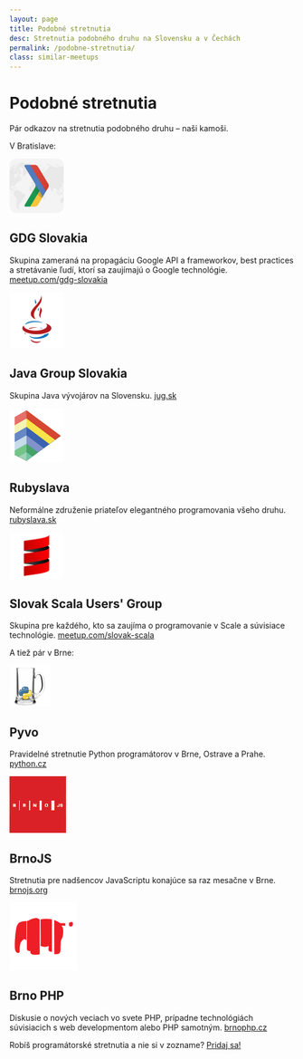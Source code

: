 ```yaml
---
layout: page
title: Podobné stretnutia
desc: Stretnutia podobného druhu na Slovensku a v Čechách
permalink: /podobne-stretnutia/
class: similar-meetups
---
```


<div class="section page similar-meetups">
<div class="container">

<h1>Podobné stretnutia</h1>

<p>Pár odkazov na stretnutia podobného druhu &ndash; naši kamoši.</p>

<p>V Bratislave:</p>

<div class="meetup">
    <img src="/images/similar/gdg.png">
    <h2>GDG Slovakia</h2>
    <p>
        Skupina zameraná na propagáciu Google API a frameworkov, best practices a stretávanie ľudí, ktorí sa zaujímajú o Google technológie.
        <a href="https://www.meetup.com/gdg-slovakia">meetup.com/gdg-slovakia</a>
    </p>
</div>
<div class="meetup">
    <img src="/images/similar/jug.png">
    <h2>Java Group Slovakia</h2>
    <p>
        Skupina Java vývojárov na Slovensku.
        <a href="http://jug.sk/">jug.sk</a>
    </p>
</div>
<div class="meetup">
    <img src="/images/similar/rubyslava.png">
    <h2>Rubyslava</h2>
    <p>
        Neformálne združenie priateľov elegantného programovania všeho druhu.
        <a href="http://rubyslava.sk">rubyslava.sk</a>
    </p>
</div>
<div class="meetup">
    <img src="/images/similar/scala.png">
    <h2>Slovak Scala Users' Group</h2>
    <p>
        Skupina pre každého, kto sa zaujíma o programovanie v Scale a súvisiace technológie.
        <a href="https://www.meetup.com/slovak-scala">meetup.com/slovak-scala</a>
    </p>
</div>

<p>A tiež pár v Brne:</p>

<div class="meetup">
    <img src="/images/similar/pyvo.png">
    <h2>Pyvo</h2>
    <p>
        Pravidelné stretnutie Python programátorov v Brne, Ostrave a Prahe.
        <a href="http://python.cz/">python.cz</a>
    </p>
</div>
<div class="meetup">
    <img src="/images/similar/brnojs.png">
    <h2>BrnoJS</h2>
    <p>
        Stretnutia pre nadšencov JavaScriptu konajúce sa raz mesačne v Brne.
        <a href="http://www.brnojs.org/">brnojs.org</a>
    </p>
</div>
<div class="meetup">
    <img src="/images/similar/brnophp.png">
    <h2>Brno PHP</h2>
    <p>
        Diskusie o nových veciach vo svete PHP, prípadne technológiách súvisiacich s web developmentom alebo PHP samotným.
        <a href="http://brnophp.cz/">brnophp.cz</a>
    </p>
</div>

<p>
Robíš programátorské stretnutia a nie si v zozname?
<a href="https://github.com/webelement/webelement.sk/blob/master/podobne-stretnutia.md">Pridaj sa!</a>
</p>

</div>
</div>
